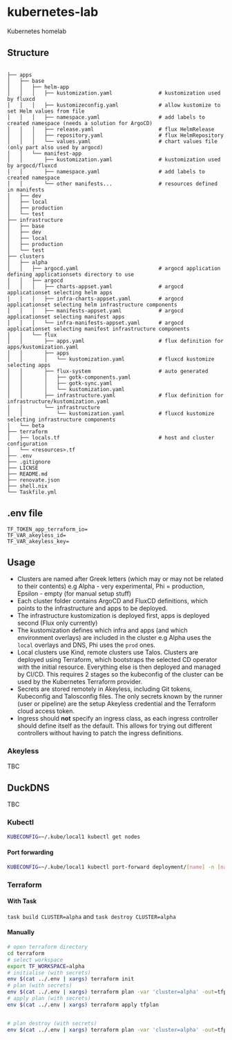 # kubernetes-lab

Kubernetes homelab

## Structure

```

├── apps
│   ├── base
│   │   ├── helm-app
│   │   │   ├── kustomization.yaml               # kustomization used by fluxcd
│   │   │   ├── kustomizeconfig.yaml             # allow kustomize to set Helm values from file
│   │   │   ├── namespace.yaml                   # add labels to created namespace (needs a solution for ArgoCD)
│   │   │   ├── release.yaml                     # flux HelmRelease
│   │   │   ├── repository.yaml                  # flux HelmRepository
│   │   │   └── values.yaml                      # chart values file (only part also used by argocd)
│   │   └── manifest-app
│   │       ├── kustomization.yaml               # kustomization used by argocd/fluxcd
│   │       ├── namespace.yaml                   # add labels to created namespace
│   │       └── other manifests...               # resources defined in manifests
│   ├── dev
│   ├── local  
│   ├── production 
│   └── test
├── infrastructure
│   ├── base
│   ├── dev
│   ├── local  
│   ├── production 
│   └── test
├── clusters
│   ├── alpha
│   │   ├── argocd.yaml                          # argocd application defining applicationsets directory to use
│   │   ├── argocd
│   │   │   ├── charts-appset.yaml               # argocd applicationset selecting helm apps
│   │   │   ├── infra-charts-appset.yaml         # argocd applicationset selecting helm infrastructure components
│   │   │   ├── manifests-appset.yaml            # argocd applicationset selecting manifest apps
│   │   │   └── infra-manifests-appset.yaml      # argocd applicationset selecting manifest infrastructure components
│   │   └── flux
│   │       ├── apps.yaml                        # flux definition for apps/kustomization.yaml
│   │       ├── apps
│   │       │   └── kustomization.yaml           # fluxcd kustomize selecting apps
│   │       ├── flux-system                      # auto generated
│   │       │   ├── gotk-components.yaml
│   │       │   ├── gotk-sync.yaml
│   │       │   └── kustomization.yaml
│   │       ├── infrastructure.yaml              # flux definition for infrastructure/kustomization.yaml
│   │       └── infrastructure
│   │           └── kustomization.yaml           # fluxcd kustomize selecting infrastructure components
│   └── beta
├── terraform
│   ├── locals.tf                                # host and cluster configuration
│   └── <resources>.tf
├── .env
├── .gitignore
├── LICNSE
├── README.md
├── renovate.json
├── shell.nix
└── Taskfile.yml
```

## .env file

```
TF_TOKEN_app_terraform_io=
TF_VAR_akeyless_id=
TF_VAR_akeyless_key=
```

## Usage

- Clusters are named after Greek letters (which may or may not be related to their contents) e.g Alpha - very experimental, Phi = production, Epsilon - empty (for manual setup stuff)
- Each cluster folder contains ArgoCD and FluxCD definitions, which points to the infrastructure and apps to be deployed.
- The infrastructure kustomization is deployed first, apps is deployed second (Flux only currently)
- The kustomization defines which infra and apps (and which environment overlays) are included in the cluster e.g Alpha uses the `local` overlays and DNS, Phi uses the `prod` ones.
- Local clusters use Kind, remote clusters use Talos. Clusters are deployed using Terraform, which bootstraps the selected CD operator with the initial resource. Everything else is then deployed and managed by CI/CD. This requires 2 stages so the kubeconfig of the cluster can be used by the Kubernetes Terraform provider.
- Secrets are stored remotely in Akeyless, including Git tokens, Kubeconfig and Talosconfig files. The only secrets known by the runner (user or pipeline) are the setup Akeyless credential and the Terraform cloud access token.
- Ingress should **not** specify an ingress class, as each ingress controller should define itself as the default. This allows for trying out different controllers without having to patch the ingress definitions.

### Akeyless

TBC

## DuckDNS

TBC

### Kubectl

```sh
KUBECONFIG=~/.kube/local1 kubectl get nodes
```

#### Port forwarding

```sh
KUBECONFIG=~/.kube/local1 kubectl port-forward deployment/[name] -n [namespace] [localPort]:[containerPort]
```

### Terraform

#### With Task

`task build CLUSTER=alpha` and `task destroy CLUSTER=alpha`

#### Manually

```sh
# open terraform directory
cd terraform
# select workspace
export TF_WORKSPACE=alpha
# initialise (with secrets)
env $(cat ../.env | xargs) terraform init
# plan (with secrets)
env $(cat ../.env | xargs) terraform plan -var 'cluster=alpha' -out=tfplan
# apply plan (with secrets)
env $(cat ../.env | xargs) terraform apply tfplan


# plan destroy (with secrets)
env $(cat ../.env | xargs) terraform plan -var 'cluster=alpha' -out=tfplan -destroy
```

